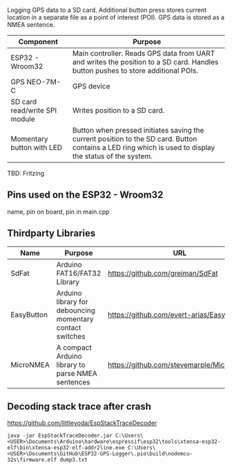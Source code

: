 Logging GPS data to a SD card. Additional button press stores current location in a separate file as a point of interest (POI). GPS data is stored as a NMEA sentence.

| Component | Purpose |
| -------- |-------------|
| ESP32 - Wroom32 | Main controller. Reads GPS data from UART and writes the position to a SD card. Handles button pushes to store additional POIs. |
| GPS NEO-7M-C | GPS device |
| SD card read/write SPI module | Writes position to a SD card. |
| Momentary button with LED | Button when pressed initiates saving the current position to the SD card. Button contains a LED ring which is used to display the status of the system. |

TBD: Fritzing

## Pins used on the ESP32 - Wroom32
name, pin on board, pin in main.cpp

## Thirdparty Libraries
| Name | Purpose | URL |
| -------- |-------------| -------------|
| SdFat | Arduino FAT16/FAT32 Library | https://github.com/greiman/SdFat |
| EasyButton | Arduino library for debouncing momentary contact switches | https://github.com/evert-arias/EasyButton |
| MicroNMEA | A compact Arduino library to parse NMEA sentences | https://github.com/stevemarple/MicroNMEA |

## Decoding stack trace after crash
https://github.com/littleyoda/EspStackTraceDecoder
```
java -jar EspStackTraceDecoder.jar C:\Users\<USER>\Documents\Arduino\hardware\espressif\esp32\tools\xtensa-esp32-elf\bin\xtensa-esp32-elf-addr2line.exe C:\Users\<USER>\Documents\GitHub\ESP32-GPS-Logger\.pio\build\nodemcu-32s\firmware.elf dump3.txt
```